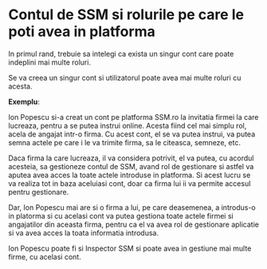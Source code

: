 # Contul de SSM si rolurile pe care le poti avea in platforma

In primul rand, trebuie sa intelegi ca exista un singur cont care poate indeplini mai multe roluri.

Se va creea un singur cont si utilizatorul poate avea mai multe roluri cu acesta. 



**Exemplu**: 

Ion Popescu si-a creat un cont pe platforma SSM.ro la invitatia firmei la care lucreaza, pentru a se putea instrui online. Acesta fiind cel mai simplu rol, acela de angajat intr-o firma. Cu acest cont, el se va putea instrui, va putea semna actele pe care i le va trimite firma, sa le citeasca, semneze, etc. 

Daca firma la care lucreaza, il va considera potrivit, el va putea, cu acordul acesteia, sa gestioneze contul de SSM, avand rol de gestionare si astfel va aputea avea acces la toate actele introduse in platforma. Si acest lucru se va realiza tot in baza aceluiasi cont, doar ca firma lui ii va permite accesul pentru gestionare.

Dar, Ion Popescu mai are si o firma a lui, pe care deasemenea, a introdus-o in platorma si cu acelasi cont va putea gestiona toate actele firmei si angajatilor din aceasta firma, pentru ca el va avea rol de gestionare aplicatie si va avea acces la toata informatia introdusa.

Ion Popescu poate fi si Inspector SSM si poate avea in gestiune mai multe firme, cu acelasi cont.

 

